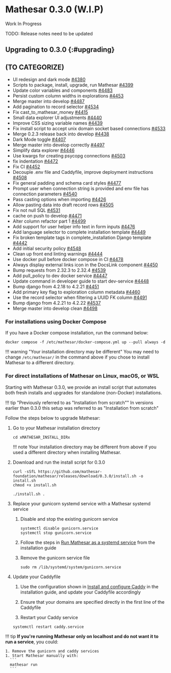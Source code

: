 # Mathesar 0.3.0 (W.I.P)

Work In Progress

TODO: Release notes need to be updated

## Upgrading to 0.3.0  {:#upgrading}

## (TO CATEGORIZE)

- UI redesign and dark mode [#4380](https://github.com/mathesar-foundation/mathesar/pull/4380 "UI redesign and dark mode")
- Scripts to package, install, upgrade, run Mathesar [#4399](https://github.com/mathesar-foundation/mathesar/pull/4399 "Scripts to package, install, upgrade, run Mathesar")
- Update color variables and components [#4483](https://github.com/mathesar-foundation/mathesar/pull/4483 "Update color variables and components")
- Persist custom column widths in explorations [#4453](https://github.com/mathesar-foundation/mathesar/pull/4453 "Persist custom column widths in explorations")
- Merge master into develop [#4487](https://github.com/mathesar-foundation/mathesar/pull/4487 "Merge master into develop")
- Add pagination to record selector [#4534](https://github.com/mathesar-foundation/mathesar/pull/4534 "Add pagination to record selector")
- Fix cast_to_mathesar_money [#4415](https://github.com/mathesar-foundation/mathesar/pull/4415 "Fix cast_to_mathesar_money")
- Small data explorer UI adjustments [#4440](https://github.com/mathesar-foundation/mathesar/pull/4440 "Small data explorer UI adjustments")
- Improve CSS sizing variable names [#4439](https://github.com/mathesar-foundation/mathesar/pull/4439 "Improve CSS sizing variable names")
- Fix install script to accept unix domain socket based connections [#4533](https://github.com/mathesar-foundation/mathesar/pull/4533 "Fix install script to accept unix domain socket based connections")
- Merge 0.2.3 release back into develop [#4438](https://github.com/mathesar-foundation/mathesar/pull/4438 "Merge 0.2.3 release back into develop")
- Dark Mode toggle [#4407](https://github.com/mathesar-foundation/mathesar/pull/4407 "Dark Mode toggle")
- Merge master into develop correctly [#4497](https://github.com/mathesar-foundation/mathesar/pull/4497 "Merge master into develop correctly")
- Simplify data explorer [#4446](https://github.com/mathesar-foundation/mathesar/pull/4446 "Simplify data explorer")
- Use kwargs for creating psycopg connections [#4503](https://github.com/mathesar-foundation/mathesar/pull/4503 "Use kwargs for creating psycopg connections")
- fix indentation [#4472](https://github.com/mathesar-foundation/mathesar/pull/4472 "fix indentation")
- Fix CI [#4452](https://github.com/mathesar-foundation/mathesar/pull/4452 "Fix CI")
- Decouple .env file and Caddyfile, improve deployment instructions [#4508](https://github.com/mathesar-foundation/mathesar/pull/4508 "Decouple .env file and Caddyfile, improve deployment instructions")
- Fix general padding and schema card styles [#4477](https://github.com/mathesar-foundation/mathesar/pull/4477 "Fix general padding and schema card styles")
- Prompt user when connection string is provided and env file has connection parameters [#4540](https://github.com/mathesar-foundation/mathesar/pull/4540 "Prompt user when connection string is provided and env file has connection parameters")
- Pass casting options when importing [#4426](https://github.com/mathesar-foundation/mathesar/pull/4426 "Pass casting options when importing")
- Allow pasting data into draft record rows [#4505](https://github.com/mathesar-foundation/mathesar/pull/4505 "Allow pasting data into draft record rows")
- Fix not null SQL [#4531](https://github.com/mathesar-foundation/mathesar/pull/4531 "Fix not null SQL")
- cache on push to develop [#4471](https://github.com/mathesar-foundation/mathesar/pull/4471 "cache on push to develop")
- Alter column refactor part 1 [#4499](https://github.com/mathesar-foundation/mathesar/pull/4499 "Alter column refactor part 1")
- Add support for user helper info text in form inputs [#4476](https://github.com/mathesar-foundation/mathesar/pull/4476 "Add support for user helper info text in form inputs")
- Add language selector to complete installation template [#4449](https://github.com/mathesar-foundation/mathesar/pull/4449 "Add language selector to complete installation template")
- Fix broken template tags in complete_installation Django template [#4442](https://github.com/mathesar-foundation/mathesar/pull/4442 "Fix broken template tags in complete_installation Django template")
- Add initial security policy [#4548](https://github.com/mathesar-foundation/mathesar/pull/4548 "Add initial security policy")
- Clean up front end linting warnings [#4444](https://github.com/mathesar-foundation/mathesar/pull/4444 "Clean up front end linting warnings")
- Use docker pull before docker compose in CI [#4478](https://github.com/mathesar-foundation/mathesar/pull/4478 "Use docker pull before docker compose in CI")
- Always display external links icon in the DocsLink component [#4450](https://github.com/mathesar-foundation/mathesar/pull/4450 "Always display external links icon in the DocsLink component")
- Bump requests from 2.32.3 to 2.32.4 [#4539](https://github.com/mathesar-foundation/mathesar/pull/4539 "Bump requests from 2.32.3 to 2.32.4")
- Add pull_policy to dev docker service [#4447](https://github.com/mathesar-foundation/mathesar/pull/4447 "Add pull_policy to dev docker service")
- Update command in developer guide to start dev-service [#4448](https://github.com/mathesar-foundation/mathesar/pull/4448 "Update command in developer guide to start dev-service")
- Bump django from 4.2.18 to 4.2.21 [#4451](https://github.com/mathesar-foundation/mathesar/pull/4451 "Bump django from 4.2.18 to 4.2.21")
- Add primary key flag to exploration column metadata [#4460](https://github.com/mathesar-foundation/mathesar/pull/4460 "Add primary key flag to exploration column metadata")
- Use the record selector when filtering a UUID FK column [#4491](https://github.com/mathesar-foundation/mathesar/pull/4491 "Use the record selector when filtering a UUID FK column")
- Bump django from 4.2.21 to 4.2.22 [#4537](https://github.com/mathesar-foundation/mathesar/pull/4537 "Bump django from 4.2.21 to 4.2.22")
- Merge master into develop clean [#4498](https://github.com/mathesar-foundation/mathesar/pull/4498 "Merge master into develop clean")

### For installations using Docker Compose

If you have a Docker compose installation, run the command below:

```
docker compose -f /etc/mathesar/docker-compose.yml up --pull always -d
```

!!! warning "Your installation directory may be different"
    You may need to change `/etc/mathesar/` in the command above if you chose to install Mathesar to a different directory.

### For direct installations of Mathesar on Linux, macOS, or WSL

Starting with Mathesar 0.3.0, we provide an install script that automates both fresh installs and upgrades for standalone (non-Docker) installations.

!!! tip "Previously referred to as "Installation from scratch""
    In versions earlier than 0.3.0 this setup was referred to as "Installation from scratch"

Follow the steps below to upgrade Mathesar:

1. Go to your Mathesar installation directory

    ```
    cd xMATHESAR_INSTALL_DIRx
    ```

    !!! note
        Your installation directory may be different from above if you used a different directory when installing Mathesar.

1. Download and run the install script for 0.3.0

    ```
    curl -sSfL https://github.com/mathesar-foundation/mathesar/releases/download/0.3.0/install.sh -o install.sh
    chmod +x install.sh

    ./install.sh .
    ```

1. Replace your gunicorn systemd service with a Mathesar systemd service

    1. Disable and stop the existing gunicorn service
        ```
        systemctl disable gunicorn.service
        systemctl stop gunicorn.service
        ```

    2. Follow the steps in [Run Mathesar as a systemd service](../administration/install-from-scratch.md#run-mathesar-as-a-systemd-service) from the installation guide

    3. Remove the gunicorn service file
        ```
        sudo rm /lib/systemd/system/gunicorn.service
        ```

1. Update your Caddyfile

    1. Use the configuration shown in [Install and configure Caddy](../administration/install-from-scratch.md/##install-and-configure-caddy) in the installation guide, and update your Caddyfile accordingly

    1. Ensure that your domains are specified directly in the first line of the Caddyfile

    1. Restart your Caddy service
      ```
      systemctl restart caddy.service
      ```

!!! tip
    **If you're running Mathesar only on localhost and do not want it to run a service**, you could:

    1. Remove the gunicorn and caddy services
    1. Start Mathesar manually with:
      ```
      mathesar run
      ```
